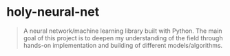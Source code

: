 # holy-neural-net

> A neural network/machine learning library built with Python. The main goal of this project is to deepen my understanding of the field through hands-on implementation and building of different models/algorithms.
